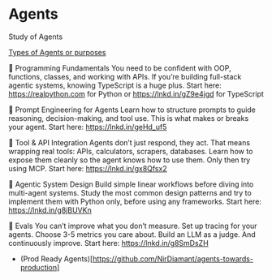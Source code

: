 # Agents
Study of Agents 

[Types of Agents or purposes](
https://www.linkedin.com/posts/rakeshgohel01_must-read-the-terminologies-if-you-want-to-activity-7336372006172377089-jmiC?utm_source=share&utm_medium=member_desktop&rcm=ACoAAAOZaOEBeFloqbD-VMzv8UZuxgvM5jjioe8)


🔑 Programming Fundamentals
You need to be confident with OOP, functions, classes, and working with APIs. If you’re building full-stack agentic systems, knowing TypeScript is a huge plus.
Start here: https://realpython.com for Python or https://lnkd.in/gZ9e4jgd for TypeScript 

🔑 Prompt Engineering for Agents
 Learn how to structure prompts to guide reasoning, decision-making, and tool use. This is what makes or breaks your agent.
Start here: https://lnkd.in/geHd_uf5

🔑 Tool & API Integration
Agents don’t just respond, they act. That means wrapping real tools: APIs, calculators, scrapers, databases. Learn how to expose them cleanly so the agent knows how to use them. Only then try using MCP. 
Start here: https://lnkd.in/gx8Qfsx2

🔑 Agentic System Design 
Build simple linear workflows before diving into multi-agent systems. 
Study the most common design patterns and try to implement them with Python only, before using any frameworks.
Start here: https://lnkd.in/g8jBUVKn

🔑 Evals 
 You can’t improve what you don’t measure. Set up tracing for your agents. Choose 3-5 metrics you care about. Build an LLM as a judge. And continuously improve. 
Start here: https://lnkd.in/g8SmDsZH

- (Prod Ready Agents)[https://github.com/NirDiamant/agents-towards-production]

